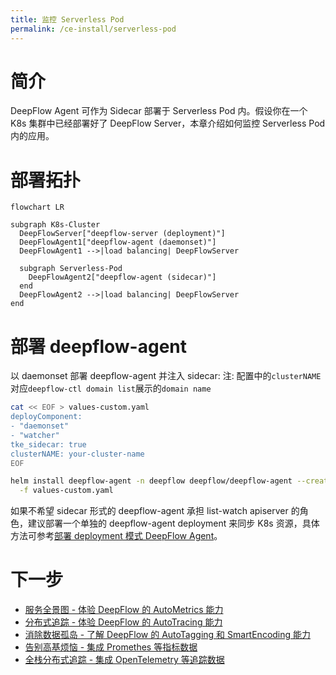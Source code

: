 ```yaml
---
title: 监控 Serverless Pod
permalink: /ce-install/serverless-pod
---
```


# 简介

DeepFlow Agent 可作为 Sidecar 部署于 Serverless Pod 内。假设你在一个 K8s 集群中已经部署好了 DeepFlow Server，本章介绍如何监控 Serverless Pod 内的应用。

# 部署拓扑

```mermaid
flowchart LR

subgraph K8s-Cluster
  DeepFlowServer["deepflow-server (deployment)"]
  DeepFlowAgent1["deepflow-agent (daemonset)"]
  DeepFlowAgent1 -->|load balancing| DeepFlowServer

  subgraph Serverless-Pod
    DeepFlowAgent2["deepflow-agent (sidecar)"]
  end
  DeepFlowAgent2 -->|load balancing| DeepFlowServer
end
```

# 部署 deepflow-agent

以 daemonset 部署 deepflow-agent 并注入 sidecar:
注: 配置中的`clusterNAME`对应`deepflow-ctl domain list`展示的`domain name`
```bash
cat << EOF > values-custom.yaml
deployComponent:
- "daemonset"
- "watcher"
tke_sidecar: true
clusterNAME: your-cluster-name
EOF

helm install deepflow-agent -n deepflow deepflow/deepflow-agent --create-namespace \
  -f values-custom.yaml
```

如果不希望 sidecar 形式的 deepflow-agent 承担 list-watch apiserver 的角色，建议部署一个单独的 deepflow-agent deployment 来同步 K8s 资源，具体方法可参考[部署 deployment 模式 DeepFlow Agent](../best-practice/special-environment-deployment/#部署-deployment-模式-deepflow-agent)。

# 下一步

- [服务全景图 - 体验 DeepFlow 的 AutoMetrics 能力](../features/universal-map/auto-metrics/)
- [分布式追踪 - 体验 DeepFlow 的 AutoTracing 能力](../features/distributed-tracing/auto-tracing/)
- [消除数据孤岛 - 了解 DeepFlow 的 AutoTagging 和 SmartEncoding 能力](../features/auto-tagging/eliminate-data-silos/)
- [告别高基烦恼 - 集成 Promethes 等指标数据](../integration/input/metrics/metrics-auto-tagging/)
- [全栈分布式追踪 - 集成 OpenTelemetry 等追踪数据](../integration/input/tracing/full-stack-distributed-tracing/)
